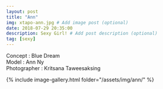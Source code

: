 ```yaml
---
layout: post
title: "Ann"
img: xtapo-ann.jpg # Add image post (optional)
date: 2018-07-29 20:35:00
description: Sexy Girl! # Add post description (optional)
tag: [sexy]
---
```

Concept : Blue Dream  
Model : Ann Ny  
Photographer : Kritsana Taweesaksing       

{% include image-gallery.html folder="/assets/img/ann/" %}
